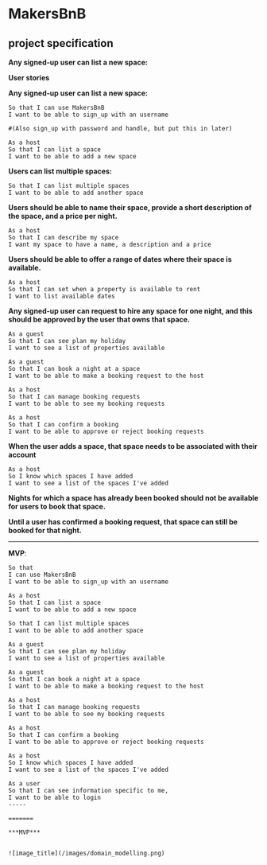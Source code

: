 # MakersBnB

**project specification**
-----
**Any signed-up user can list a new space:**


**User stories**

**Any signed-up user can list a new space:**

```As a user
So that I can use MakersBnB
I want to be able to sign_up with an username

#(Also sign_up with password and handle, but put this in later)

As a host
So that I can list a space
I want to be able to add a new space
```

**Users can list multiple spaces:**

``` As a host
So that I can list multiple spaces
I want to be able to add another space
```
**Users should be able to name their space, provide a
short description of the
space, and a price per night.**
```
As a host
So that I can describe my space
I want my space to have a name, a description and a price
```


**Users should be able to offer a range of dates
where their space is available.**
```
As a host
So that I can set when a property is available to rent
I want to list available dates
```
**Any signed-up user can request to hire any
space for one night, and this should be approved by the user
that owns that space.**
```
As a guest
So that I can see plan my holiday
I want to see a list of properties available

As a guest
So that I can book a night at a space
I want to be able to make a booking request to the host

As a host
So that I can manage booking requests
I want to be able to see my booking requests

As a host
So that I can confirm a booking
I want to be able to approve or reject booking requests
```
**When the user adds a space, that space needs to be associated with their account**
```
As a host
So I know which spaces I have added
I want to see a list of the spaces I've added
```
**Nights for which a space has already been booked should not
be available for users to book that space.**

**Until a user has confirmed a booking request, that space can still be
booked for that night.**

-----

**MVP**:

```
So that
I can use MakersBnB
I want to be able to sign_up with an username

As a host
So that I can list a space
I want to be able to add a new space

So that I can list multiple spaces
I want to be able to add another space

As a guest
So that I can see plan my holiday
I want to see a list of properties available

As a guest
So that I can book a night at a space
I want to be able to make a booking request to the host

As a host
So that I can manage booking requests
I want to be able to see my booking requests

As a host
So that I can confirm a booking
I want to be able to approve or reject booking requests

As a host
So I know which spaces I have added
I want to see a list of the spaces I've added

As a user
So that I can see information specific to me,
I want to be able to login
-----

=======

***MVP***


![image_title](/images/domain_modelling.png)
